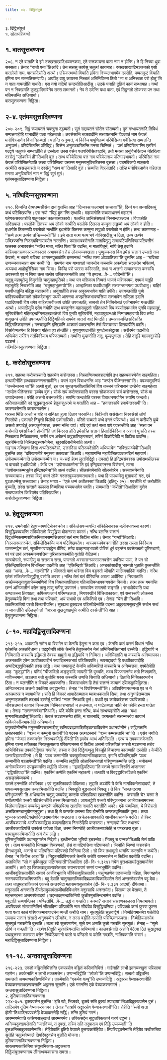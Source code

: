 ```yaml
---
title: ०३. दिट्ठिसंयुत्तं

---
```

३. दिट्ठिसंयुत्तं  
१. सोतापत्तिवग्गो  


## १. वातसुत्तवण्णना

२०६. न एते वाताति ये इमे रुक्खसाखादिभञ्‍जनकरा, एते सत्तकायत्ता वाता नाम न होन्ति। ते हि निच्‍चा धुवा सस्सता। तेनाह ‘‘वातो पना’’तिआदि। तेन सत्तसु कायेसु चतुत्थं कायमाह। रुक्खसाखादिभञ्‍जनको एसो वातलेसो नाम, वातसदिसोति अत्थो। एसिकत्थम्भो वियाति इमिना निच्‍चलभावमेव दस्सेति, पब्बतकूटं वियाति इमिना पन सस्सतिसमंवापि। अयञ्हि वायु कायस्स निच्‍चतं अभिनिविस्स ठितो ‘‘मा च अनिच्‍चता परो होतू’’ति न वाता वायन्तीति बाधति। एस नयो नदियो सन्दन्तीतिआदीसु। उदकं पनाति दुतियं कायं सन्धायाह। गब्भो पन न निक्खमति कूटट्ठादिभावेनेव तस्स लब्भनतो। नेव ते उदेन्ति यथा वाता, एवं तिट्ठनतो लोकस्स पन तथा मतिमत्तन्ति अधिप्पायो।  
वातसुत्तवण्णना निट्ठिता।  


## २-४. एतंममसुत्तादिवण्णना

२०७-२०९. दिट्ठं रूपायतनं चक्खुना दट्ठब्बतो। सुतं सद्दायतनं सोतेन सोतब्बतो। मुतं गन्धायतनादि तिविधं सम्पत्तगाहीहि घानादीहि पत्वा गहेतब्बतो। अवसेसानि चक्खादीनि सत्तायतनानि विञ्‍ञातं नाम केवलं मनोविञ्‍ञाणेन विजानितब्बतो। पत्तन्ति अनुप्पत्तं, यं किञ्‍चि पापुणितब्बं परियेसित्वा गवेसित्वा सम्पत्तन्ति अनुप्पत्तं। परियेसितन्ति परियिट्ठं। चित्तेन अनुसञ्‍चरितन्ति मनसा चिन्तितं। ‘‘पत्तं परियेसित’’न्ति एतस्मिं पदद्वये चतुक्‍कं सम्भवतीति तं दस्सेत्वा तस्स वसेन पत्तपरियेसितपदानि, ततो मनसा अनुविचरितञ्‍च नीहरित्वा दस्सेतुं ‘‘लोकस्मिं ही’’तिआदि वुत्तं। तत्थ परियेसित्वा पत्तं नाम परियेसनाय परिग्गाहभावतो। परियेसितं नाम केवलं परियेसितमेवाति कत्वा परियेसित्वा पत्तस्स मनुस्सानुविचरितस्स वुत्तत्ता। पठमविकप्पे सङ्करो अत्थीति असङ्करतो च दस्सेतुं ‘‘अथ वा’’तिआदि वुत्तं। सब्बन्ति विञ्‍ञातादि। तञ्हि मनोविञ्‍ञाणेन गहितत्ता मनसा अनुविचरितं नाम न दिट्ठं सुतं मुतं।  
एतंममसुत्तादिवण्णना निट्ठिता।  


## ५. नत्थिदिन्‍नसुत्तवण्णना

२१०. दिन्‍नन्ति देय्यधम्मसीसेन दानं वुत्तन्ति आह ‘‘दिन्‍नस्स फलाभावं सन्धाया’’ति, दिन्‍नं पन अन्‍नादिवत्थुं कथं पटिक्खिपन्ति। एस नयो ‘‘यिट्ठं हुत’’न्ति एत्थापि। महायागोति सब्बसाधारणं महादानं। पहेणकसक्‍कारोति पाहुनकानं कातब्बसक्‍कारो। फलन्ति आनिसंसफलं निस्सन्दफलञ्‍च। विपाकोति सदिसफलं। परलोके ठितस्स अयं लोको नत्थीति परलोके ठितस्स कम्मुना लद्धब्बो अयं लोको न होति। इधलोके ठितस्सपि परलोको नत्थीति इधलोके ठितस्स कम्मुना लद्धब्बो परलोको न होति। तत्थ कारणमाह – ‘‘सब्बे तत्थ तत्थेव उच्छिज्‍जन्ती’’ति। इमे सत्ता यत्थ यत्थ भवे योनिआदीसु च ठिता, तत्थ तत्थेव उच्छिज्‍जन्ति निरुदयविनासवसेन नस्सन्ति। फलाभाववसेनाति मातापितूसु सम्मापटिपत्तिमिच्छापटिपत्तीनं फलस्स अभाववसेन ‘‘नत्थि माता, नत्थि पिता’’ति वदन्ति, न मातापितूनं, नापि तेसु इदानि करियमानसक्‍कारासक्‍कारानं अभाववसेन तेसं लोकपच्‍चक्खत्ता। पुब्बुळकस्स विय इमेसं सत्तानं उप्पादो नाम केवलो, न भवतो चवित्वा आगमनपुब्बकोति दस्सनत्थं ‘‘नत्थि सत्ता ओपपातिका’’ति वुत्तन्ति आह – ‘‘चवित्वा उप्पज्‍जनकसत्ता नाम नत्थी’’ति। समणेन नाम याथावतो जानन्तेन कस्सचि अकथेत्वा सञ्‍ञतेन भवितब्बं, अञ्‍ञथा आहोपुरिसिका नाम सिया। किञ्हि परो परस्स करिस्सति, तथा च अत्तनो सम्पादनस्स कस्सचि अवस्सयो एव न सिया तत्थ तत्थेव उच्छिज्‍जनतोति आह ‘‘ये इमञ्‍च…पे॰… पवेदेन्ती’’ति।  
चतूसु महाभूतेसु नियुत्तोति चातुमहाभूतिको। यथा पन मत्तिकाय निब्बत्तं भाजनं मत्तिकामयं, एवमयं चतूहि महाभूतेहि निब्बत्तोति आह ‘‘चतुमहाभूतमयो’’ति। अज्झत्तिका पथवीधातूति सत्तसन्तानगता पथवीधातु। बाहिरं पथवीधातुन्ति बहिद्धा महापथविं। अनुयातीति तस्स अनुरूपभावेन याति उपेति। उपगच्छतीति पुब्बे बाहिरपथवीकायतो तदेकदेसभूता पथवी आगन्त्वा अज्झत्तिकभावप्पत्तिया सत्तभावेन सण्ठिता इदानि घटादिपथवी विय तमेव बाहिरपथवीकायं उपेति उपगच्छति, सब्बसो तेन निब्बिसेसतं एकीभावमेव गच्छतीति अत्थो। आपादीसुपि एसेव नयोति एत्थ पज्‍जुन्‍नेन महासमुद्दतो गहितआपो विय वस्सोदकभावेन पुनपि महासमुद्दं, सूरियरंसितो गहितइन्दग्गिसङ्खाततेजो विय पुनपि सूरियरंसिं, महावायुखन्धतो निग्गतमहावायो विय तमेव वायुखन्धं उपेति उपगच्छतीति दिट्ठिगतिको सयमेव अत्तनो वादं भिन्दति। उम्मत्तकपच्छिसदिसञ्हि दिट्ठिगतिकदस्सनं। मनच्छट्ठानि इन्द्रियानि आकासं पक्खन्दन्ति तेसं विसयभावा विसयापीति वदति। विसयिग्गहणेन हि विसया गहिता एव होन्तीति। गुणागुणपदानीति गुणदोसकोट्ठासा। सरीरमेव पदानीति अधिप्पेतं सरीरेन तंतंकिरियाय पज्‍जितब्बतो। दब्बन्ति मुय्हन्तीति दत्तू, मूळ्हपुग्गला। तेहि दत्तूहि बालमनुस्सेहि पञ्‍ञत्तं।  
नत्थिदिन्‍नसुत्तवण्णना निट्ठिता।  


## ६. करोतोसुत्तवण्णना

२११. सहत्था करोन्तस्साति सहत्थेन करोन्तस्स। निस्सग्गियथावरादयोपि इध सहत्थकरणेनेव सङ्गहिता। हत्थादीनीति हत्थपादकण्णनासादीनि। पचनं दहनं विबाधनन्ति आह ‘‘दण्डेन पीळेन्तस्सा’’ति। पपञ्‍चसूदनियं ‘‘तज्‍जेन्तस्स चा’’ति अत्थो वुत्तो, इध पन सुमङ्गलविलासिनियं विय तज्‍जनं परिभासनं दण्डेनेव सङ्गहेत्वा ‘‘दण्डेन पीळेन्तस्स’’इच्‍चेव वुत्तं। सोकं सयं करोन्तस्साति परस्स सोककारणं सयं करोन्तस्स, सोकं वा उप्पादेन्तस्स। परेहि अत्तनो वचनकरेहि। सयम्पि फन्दतोति परस्स विबाधनप्पयोगेन सयम्पि फन्दतो। अतिपातयतोति पदं सुद्धकत्तुअत्थे हेतुकत्तुअत्थे च वत्ततीति आह – ‘‘हनन्तस्सपि हनापेन्तस्सपी’’ति। कारणवसेनाति कारापनवसेन।  
घरस्स भित्ति अन्तो च बहि च सन्धिता हुत्वा ठिताव घरसन्धि। किञ्‍चिपि असेसेत्वा निरवसेसो लोपो निल्‍लोपो। एकागारे नियुत्तो विलोपो एकागारिको। परितो सब्बसो पन्थे हननं परिपन्थो। पापं न करीयति पुब्बे असतो उप्पादेतुं असक्‍कुणेय्यत्ता, तस्मा नत्थि पापं। यदि एवं कथं सत्ता पापे पवत्तन्तीति आह ‘‘सत्ता पन करोमाति एवंसञ्‍ञिनो होन्ती’’ति एवं किरस्स होति इमेसञ्हि सत्तानं हिंसादिकिरिया न अत्तानं फुसति तस्स निच्‍चताय निब्बिकारत्ता, सरीरं पन अचेतनं कट्ठकलिङ्गरूपमं, तस्मिं विकोपितेपि न किञ्‍चि पापन्ति। खुरनेमिनाति निसितखुरमयनेमिना, खुरसदिसनेमिनाति अत्थो।  
गङ्गाय दक्खिणा दिसा अप्पतिरूपदेसो, उत्तरदिसा पतिरूपदेसोति अधिप्पायेन ‘‘दक्खिणञ्‍चेपी’’तिआदि वुत्तन्ति आह ‘‘दक्खिणतीरे मनुस्सा कक्खळा’’तिआदि। महायागन्ति महाविजितयञ्‍ञसदिसं महायागं। उपोसथकम्मेनाति उपोसथकम्मेन च। च-सद्दो हेत्थ लुत्तनिद्दिट्ठो। दमसद्दो हि इन्द्रियसंवरस्स उपोसथसीलस्स च वाचको इधाधिप्पेतो। केचि पन ‘‘उपोसथकम्मेना’’ति इदं इन्द्रियदमनस्स विसेसनं, तस्मा ‘‘उपोसथकम्मभूतेन इन्द्रियदमेना’’ति अत्थं वदन्ति। सीलसंयमेनाति सीलसंवरेन। सच्‍चवचनेनाति सच्‍चवाचाय। तस्सा विसुं वचनं लोके गरुतरपुञ्‍ञसम्मतभावतो। यथा हि पापधम्मेसु मुसावादो गरु, एवं पुञ्‍ञधम्मेसु सच्‍चवाचा। तेनाह भगवा – ‘‘एकं धम्मं अतीतस्सा’’तिआदि (इतिवु॰ २५)। पवत्तीति यो करोतीति वुच्‍चति, तस्स सन्ताने फलस्स निब्बत्तिया पच्‍चयभावेन पवत्ति। सब्बथाति ‘‘करोतो’’तिआदिना वुत्तेन सब्बप्पकारेन किरियमेव पटिक्खिपन्ति।  
करोतोसुत्तवण्णना निट्ठिता।  


## ७. हेतुसुत्तवण्णना

२१२. उभयेनाति हेतुपच्‍चयपटिसेधवचनेन। संकिलेसपच्‍चयन्ति संकिलिसनस्स मलीनभावस्स कारणं। विसुद्धिपच्‍चयन्ति संकिलेसतो विसुद्धिया वोदानस्स कारणं। नत्थि बलन्ति सत्तानं दिट्ठधम्मिकसम्परायिकनिब्बानसम्पत्तिआवहं बलं नाम किञ्‍चि नत्थि। तेनाह ‘‘यम्ही’’तिआदि। निदस्सनमत्तञ्‍चेतं, संकिलेसिकम्पि चायं पटिक्खिपतेव। अञ्‍ञमञ्‍ञवेवचनानीति तस्सा तस्सा किरियाय उस्सन्‍नट्ठेन बलं, सूरवीरभावावहट्ठेन वीरियं, तमेव दळ्हग्गाहभावतो पोरिसं धुरं वहन्तेन पवत्तेतब्बतो पुरिसथामो, परं परं ठानं अक्‍कमनप्पवत्तिया पुरिसपरक्‍कमोति वुत्तोति वेदितब्बं।  
सत्वयोगतो, रूपादीसु वा सत्तताय सत्ता, पाणनतो अस्सासनपस्सासनवसेन पवत्तिया पाणा, ते पन सो एकिन्द्रियादिवसेन विभजित्वा वदतीति आह ‘‘एकिन्द्रियो’’तिआदि। अण्डकोसादीसु भवनतो भूताति वुच्‍चन्तीति आह ‘‘अण्ड…पे॰… वदन्ती’’ति। जीवनतो पाणं धारेन्ता विय वड्ढनतो जीवाति सालियवादिके वदन्ति। नत्थि एतेसं संकिलेसविसुद्धीसु वसोति अवसा। नत्थि तेसं बलं वीरियन्ति अबला अवीरिया। नियतताति अच्छेज्‍जसुत्तावुताभेज्‍जमणिनो विय नियतप्पवत्तिताय गतिजातिबन्धापवग्गवसेन नियमो। तत्थ तत्थ गमनन्ति छन्‍नं अभिजातीनं वसेन तासु तासु गतीसु उपगमनं। समवायेन समागमो सङ्गति। सभावोयेवाति यथा कण्टकस्स तिक्खता, कपित्थफलानं परिमण्डलता , मिगपक्खीनं विचित्ताकारता, एवं सब्बस्सपि लोकस्स हेतुपच्‍चयेहि विना तथा तथा परिणामो, अयं सभावो एव अकित्तिमो एव। तेनाह ‘‘येन ही’’तिआदि। छळभिजातियो परतो वित्थारीयन्ति। सुखञ्‍च दुक्खञ्‍च पटिसंवेदेन्तीति वदन्ता अदुक्खमसुखभूभिं सब्बेन सब्बं न जानन्तीति उल्‍लिङ्गेन्तो ‘‘अञ्‍ञा सुखदुक्खभूमि नत्थीति दस्सेन्ती’’ति आह।  
हेतुसुत्तवण्णना निट्ठिता।  


## ८-१०. महादिट्ठिसुत्तादिवण्णना

२१३-२१५. अकताति समेन वा विसमेन वा केनचि हेतुना न कता एव। केनचि कतं करणं विधानं नत्थि एतेसन्ति अकतविधाना। पदद्वयेनपि लोके केनचि हेतुपच्‍चयेन नेसं अभिनिब्बत्तिताभावं दस्सेति। इद्धियापि न निम्मिताति कस्सचि इद्धिमतो देवस्स ब्रह्मुनो वा इद्धियापि न निम्मिता। अनिम्मिताति वा कस्सचि अनिम्मापका। अजनकाति एतेन पथवीकायादीनं रूपादिजनकभावं पटिक्खिपति। रूपसद्दादयो हि पथवीकायादीहि अप्पटिबद्धवुत्तिकाति तस्स लद्धि। यथा पब्बतकूटं केनचि अनिब्बत्तितं कस्सचि च अनिब्बत्तकं, एवमेतेपीति आह ‘‘कूटट्ठा’’ति। यमिदं ‘‘बीजादितो अङ्कुरादि जायती’’ति वुच्‍चति, तञ्‍च विज्‍जमानमेव ततो निक्खमति, नाविज्‍जमानं, अञ्‍ञथा यतो कुतोचि यस्स कस्सचि उप्पत्ति सियाति अधिप्पायो। ठिताति निब्बिकारभावेन ठिता। न चलन्तीति न विकारं आपज्‍जन्ति। विकाराभावेन हि तेसं सत्तन्‍नं कायानं एसिकट्ठायिट्ठितता। अनिञ्‍जनञ्‍च अत्तनो पकतिया अवट्ठानमेव। तेनाह ‘‘न विपरिणमन्ती’’ति। अविपरिणामधम्मत्ता एव च ने अञ्‍ञमञ्‍ञं न ब्याबाधेन्ति। सति हि विकारं आपादेतब्बताय ब्याबाधकतापि सिया, तथा अनुग्गहेतब्बताय अनुग्गाहकताति तदभावं दस्सेतुं पाळियं ‘‘नाल’’न्तिआदि वुत्तं। पथवी एव कायेकदेसत्ता पथविकायो। जीवसत्तमानं कायानं निच्‍चताय निब्बिकाराभावतो न हन्तब्बता, न घाटेतब्बता चाति नेव कोचि हन्ता घातेता वा। तेनाह ‘‘सत्तन्‍नन्त्वेवा’’तिआदि। यदि कोचि हन्ता नत्थि, कथं सत्थप्पहारोति आह ‘‘यथा मुग्गरासिआदीसू’’तिआदि। केवलं सञ्‍ञामत्तमेव होति, न घातनादि, परमत्थतो सत्तन्‍नन्त्वेव कायानं अविकोपनीयभावतोति अधिप्पायो।  
पमुखयोनीनन्ति मनुस्सतिरच्छानादीसु खत्तियब्राह्मणादिसीहब्यग्घादिवसेन पधानयोनीनं। सट्ठिसतानि छसहस्सानि। ‘‘पञ्‍च च कम्मुनो सतानी’’ति पदस्स अत्थदस्सनं ‘‘पञ्‍च कम्मसतानि चा’’ति । एसेव नयोति इमिना ‘‘केवलं तक्‍कमत्तेन निरत्थकदिट्ठिं दीपेती’’ति इममेव अत्थं अतिदिसति। एत्थ च तक्‍कमत्तकेनाति इमिना यस्मा तक्‍किका निरङ्कुसताय परिकप्पनस्स यं किञ्‍चि अत्तनो परिकप्पितं सारतो मञ्‍ञमाना तथेव अभिनिविस्स तक्‍कदिट्ठिगाहं गण्हन्ति, तस्मा न तेसं दिट्ठिवत्थूसु विञ्‍ञूहि विचारणा कातब्बाति दस्सेति। केचीति उत्तरविहारवासिनो। ते हि ‘‘पञ्‍च कम्मानीति चक्खुसोतघानजिव्हाकाया, इमानि पञ्‍चिन्द्रियानि ‘पञ्‍च कम्मानीति पञ्‍ञापेन्ती’’ति वदन्ति। कम्मन्ति लद्धीति ओळारिकभावतो परिपुण्णकम्मन्ति लद्धि। मनोकम्मं अनोळारिकत्ता उपड्ढकम्मन्ति लद्धीति योजना। ‘‘द्वासट्ठिपटिपदा’’ति वत्तब्बे सभावनिरुत्तिं अजानन्ता ‘‘द्वट्ठिपटिपदा’’ति वदन्ति। एकस्मिं कप्पेति एकस्मिं महाकप्पे। तत्थापि च विवट्टट्ठायिसञ्‍ञिते एकस्मिं असङ्ख्येय्यकप्पे।  
उरब्भे हनन्तीति ओरब्भिका। एवं सूकरिकादयो वेदितब्बा। लुद्दाति अञ्‍ञेपि ये केचि मागविकनेसादादयो, ते पापकम्मपसुतताय कण्हाभिजातीति वदन्ति। भिक्खूति बुद्धसासने भिक्खू। ते किर ‘‘सच्छन्दरागा परिभुञ्‍जन्ती’’ति अधिप्पायेन चतूसु पच्‍चयेसु कण्टके पक्खिपित्वा खादन्तीति वदन्ति। कस्माति चे? यस्मा ते पणीतपणीते पच्‍चये पटिसेवन्तीति तस्स मिच्छागाहो। ञायलद्धेपि पच्‍चये परिभुञ्‍जमाना आजीवकसमयस्स विलोमगाहिताय पच्‍चयेसु कण्टके पक्खिपित्वा खादन्ति नामाति वदन्तीति अपरे। एके पब्बजिता, ये विसेसतो अत्तकिलमथानुयोगमनुयुत्ता। तथा हि ते कण्टके वत्तन्ता विय होन्तीति कण्टकवुत्तिकाति वुत्ता। ठत्वा भुञ्‍जननहानपटिक्खेपादिवतसमायोगेन पण्डरतरा। अचेलकसावकाति आजीवकसावके वदति। ते किर आजीवकसमये आजीवकलद्धिया दळ्हगाहिताय निगण्ठेहिपि पण्डरतरा। नन्दादयो किर तथारूपं आजीवकपटिपत्तिं उक्‍कंसं पापेत्वा ठिता, तस्मा निगण्ठेहि आजीवकसावकेहि च पण्डरतरा वुत्ता। परमसुक्‍काभिजातीति अयं तेसं लद्धि।  
पुरिसभूमियोति पधानपुग्गलेन निद्देसो। इत्थीनम्पेता भूमियो इच्छन्तेव। भिक्खु च पन्‍नकोतिआदि तेसं पाळि एव। तत्थ पन्‍नकोति भिक्खाय विचरणको, तेसं वा पटिपत्तिया पटिपन्‍नको। जिनोति जिण्णो जरावसेन हीनधातुको, अत्तनो वा पटिपत्तिया पटिपक्खे जिनित्वा ठितो। सो किर तथाभूतो धम्मम्पि कस्सचि न कथेति। तेनाह ‘‘न किञ्‍चि आहा’’ति। निट्ठुहनादिविप्पकारे केनचि कतेपि खमनवसेन न किञ्‍चि वदतीति वदन्ति। अलाभिन्ति ‘‘सो न कुम्भिमुखा पटिग्गण्हाती’’तिआदिना (दी॰ नि॰ १.३९४) नयेन वुत्तअलाभहेतुसमायोगेन अलाभिं। ततो एव जिघच्छादुब्बल्यपरेतताय सयनपरायणं समणं पन्‍नभूमीति वदन्ति।  
आजीववुत्तिसतानीति सत्तानं आजीवभूतानि जीविकावुत्तिसतानि। पसुग्गहणेन एळकजाति गहिता, मिगग्गहणेन रुरुगवयादिसब्बमिगजाति। बहू देवाति चातुमहाराजिकादिब्रह्मकायिकादिवसेन तेसं अन्तरभेदवसेन बहू देवा। तत्थ चातुमहाराजिकानं एकच्‍चे अन्तरभेदा महासमयसुत्तवसेन (दी॰ नि॰ २.३३१ आदयो) दीपेतब्बा। मनुस्सापि अनन्ताति दीपदेसकुलवंसाजीवादिविभागेन मनुस्सापि अनन्तभेदा। पिसाचा एव पेसाचा, ते महन्तमहन्ता अजगरपेतादयो। छद्दन्तदहमन्दाकिनियो कुळीरमुचलिन्दनामेन वदन्ति।  
पवुटाति सब्बगण्ठिका। पण्डितोपि…पे॰… उद्धं न गच्छति। कस्मा? सत्तानं संसरणकालस्स नियतभावतो।  
अपरिपक्‍कं संसरणनिमित्तं सीलादिना परिपाचेति नाम सीघंयेव विसुद्धिप्पत्तिया। परिपक्‍कं कम्मं फुस्स फुस्स पत्वा पत्वा काले परिपक्‍कभावापादनेन ब्यन्ती करोति नाम। सुत्तगुळेति सुत्तवट्टियं। निब्बेठियमानमेव पलेतीति उपमाय सत्तानं संसारो अनुक्‍कमेन खीयतेव, न तस्स वड्ढीति दस्सेति परिच्छिन्‍नरूपत्ता। निब्बेठियमानमेव सुत्तगुळं गच्छतीति वुच्‍चति। तञ्‍च खो सुत्तपमाणेन, सुत्ते पन असति कुतो गच्छति सुत्तगुळं। तेनाह – ‘‘सुत्ते खीणे न गच्छती’’ति। तत्थेव तिट्ठति सुत्तपरियन्तन्ति अधिप्पायो। कालवसेनाति अत्तनि वेठेत्वा ठितं सुखदुक्खं यथावुत्तस्स कालस्स वसेन निब्बेठियमानो बालो च पण्डितो च पलेति गच्छति, नातिक्‍कमति संसारं।  
महादिट्ठिसुत्तादिवण्णना निट्ठिता।  


## ११-१८. अन्तवासुत्तादिवण्णना

२१६-२२३. एकतो वड्ढितनिमित्तन्ति एकपस्सेन वड्ढितं कसिणनिमित्तं। गाहेनाति लाभी झानचक्खुना पस्सित्वा गहणेन। तक्‍केनाति न लाभी तक्‍कमत्तेन। उप्पन्‍नदिट्ठीति ‘‘लोको’’ति उप्पन्‍नदिट्ठि। सब्बतो वड्ढितन्ति समन्ततो अप्पमाणकसिणनिमित्तं। एकमेवाति ‘‘एकमेव वत्थू’’ति उप्पन्‍नदिट्ठि। अट्ठारस वेय्याकरणानीति वेय्याकरणलक्खणप्पत्तानि अट्ठारस सुत्तानि। एकं गमनन्ति एकं वेय्याकरणगमनं।  
अन्तवासुत्तादिवण्णना निट्ठिता।  
२. दुतियगमनादिवग्गवण्णना  
२२४-३०१. दुक्खवसेन वुत्तन्ति ‘‘इति खो, भिक्खवे, दुक्खे सति दुक्खं उपादाया’’तिआदिदुक्खवसेन वुत्तं। तादिसमेव दुतियं वेय्याकरणगमनं। तेनाह ‘‘तत्रापि अट्ठारसेव वेय्याकरणानी’’ति। तेहीति ‘‘रूपी अत्ता होती’’तिआदिनयपवत्तेहि वेय्याकरणेहि सद्धिं। तन्ति दुतियं गमनं।  
आरम्मणमेवाति कसिणसङ्खातं आरम्मणमेव। तक्‍किसद्देन सुद्धतक्‍किकानं गहणं दट्ठब्बं।  
अनिच्‍चदुक्खवसेनाति ‘‘यदनिच्‍चं, तं दुक्खं, तस्मिं सति तदुपादाय एवं दिट्ठि उप्पज्‍जती’’ति वुत्तअनिच्‍चदुक्खवसेनाति। तेहियेवाति दुतिये पेय्याले वुत्तप्पकारेहियेव। तिपरिवट्टवसेनाति तेहियेव छब्बीसतिया सुत्तेहि चतुत्थपेय्याले तिपरिवट्टवसेन वुत्तोति योजना।  
दुतियगमनादिवग्गवण्णना निट्ठिता।  
सारत्थप्पकासिनिया संयुत्तनिकाय-अट्ठकथाय  
दिट्ठिसंयुत्तवण्णनाय लीनत्थप्पकासना समत्ता।  